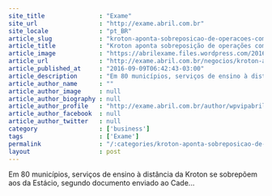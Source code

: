```yaml
---
site_title               : "Exame"
site_url                 : "http://exame.abril.com.br"
site_locale              : "pt_BR"
article_slug             : "kroton-aponta-sobreposicao-de-operacoes-com-as-da-estacio"
article_title            : "Kroton aponta sobreposição de operações com as da Estácio"
article_image            : "https://abrilexame.files.wordpress.com/2016/09/size_960_16_9_sala_de_aula_de_escola_na_aula_de_matematica3.jpg?quality=70&strip=all&w=960"
article_url              : "http://exame.abril.com.br/negocios/kroton-aponta-sobreposicao-de-operacoes-com-as-da-estacio/"
article_published_at     : "2016-09-09T06:42:43-03:00"
article_description      : "Em 80 municípios, serviços de ensino à distância da Kroton se sobrepõem aos da Estácio, segundo documento enviado ao Cade..."
article_author_name      : ""
article_author_image     : null
article_author_biography : null
article_author_profile   : "http://exame.abril.com.br/author/wpvipabril/"
article_author_facebook  : null
article_author_twitter   : null
category                 : ['business']
tags                     : ['Exame']
permalink                : "/:categories/kroton-aponta-sobreposicao-de-operacoes-com-as-da-estacio/"
layout                   : post
---
```


Em 80 municípios, serviços de ensino à distância da Kroton se sobrepõem aos da Estácio, segundo documento enviado ao Cade...
